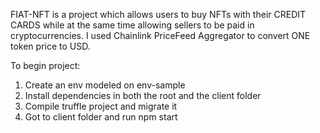 FIAT-NFT is a project which allows users to buy NFTs with their CREDIT CARDS while at the same time allowing sellers to be paid in cryptocurrencies. 
I used Chainlink PriceFeed Aggregator to convert ONE token price to USD. 

To begin project:
1. Create an env modeled on env-sample
2. Install dependencies in both the root and the client folder
3. Compile truffle project and migrate it
4. Got to client folder and run npm start
